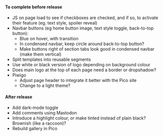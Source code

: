 #### To complete before release
* JS on page load to see if checkboxes are checked, and if so, to activate their feature (eg. text style, spoiler reveal)
* Navbar buttons (eg home button image, text style toggle, back-to-top button):
	* Blue on hover, with transition
	* In condensed navbar, keep circle around back-to-top button?
	* Make buttons right of section tabs look good in condensed navbar (make them vertical)
* Split templates into reusable segments
* Use white or black version of logo depending on background colour
* Does main logo at the top of each page need a border or dropshadow?
* Piwigo
	* Adjust page header to integrate it better with the Pico site
	* Change to a light theme?
	
#### After release
* Add dark-mode toggle
* Add comments using Mastodon
* Introduce a highlight colour, or make tinted instead of plain black?  Brownish (like a raccoon)?
* Rebuild gallery in Pico
